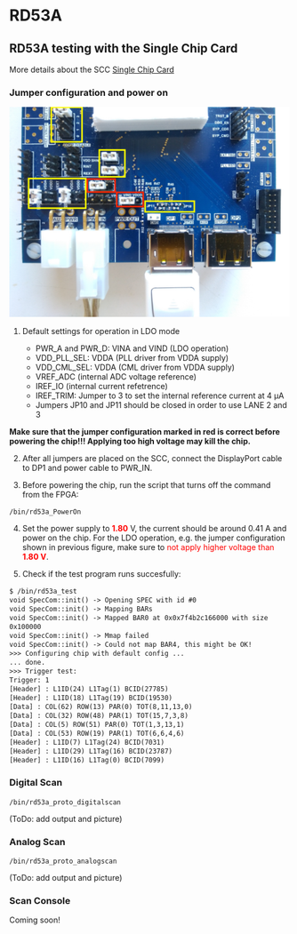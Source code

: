 # RD53A

## RD53A testing with the Single Chip Card
More details about the SCC [Single Chip Card](https://twiki.cern.ch/twiki/bin/viewauth/RD53/RD53ATesting#RD53A_Single_Chip_Card_SCC)

### Jumper configuration and power on

![Jumper configuration on the SCC ](images/IMG_20180305_162546.jpg)

1. Default settings for operation in LDO mode

    - PWR_A and PWR_D: VINA and VIND (LDO operation)
    - VDD_PLL_SEL: VDDA (PLL driver from VDDA supply)
    - VDD_CML_SEL: VDDA (CML driver from VDDA supply)
    - VREF_ADC (internal ADC voltage reference)
    - IREF_IO (internal current refetrence)
    - IREF_TRIM: Jumper to 3 to set the internal reference current at 4 μA
    - Jumpers JP10 and JP11 should be closed in order to use LANE 2 and 3

**Make sure that the jumper configuration marked in red is correct before powering the chip!!! Applying too high voltage may kill the chip.**

2. After all jumpers are placed on the SCC, connect the DisplayPort cable to DP1 and power cable to PWR_IN.

3. Before powering the chip, run the script that turns off the command from the FPGA:
```
/bin/rd53a_PowerOn
```

4. Set the power supply to <span style="color:red">**1.80**</span> V, the current should be around 0.41 A and power on the chip. For the LDO operation, e.g. the jumper configuration shown in previous figure, make sure to <span style="color:red"> not apply higher voltage than **1.80 V**</span>.

5. Check if the test program runs succesfully:
```
$ /bin/rd53a_test
void SpecCom::init() -> Opening SPEC with id #0
void SpecCom::init() -> Mapping BARs
void SpecCom::init() -> Mapped BAR0 at 0x0x7f4b2c166000 with size 0x100000
void SpecCom::init() -> Mmap failed
void SpecCom::init() -> Could not map BAR4, this might be OK!
>>> Configuring chip with default config ...
... done.
>>> Trigger test:
Trigger: 1
[Header] : L1ID(24) L1Tag(1) BCID(27785)
[Header] : L1ID(18) L1Tag(19) BCID(19530)
[Data] : COL(62) ROW(13) PAR(0) TOT(8,11,13,0)
[Data] : COL(32) ROW(48) PAR(1) TOT(15,7,3,8)
[Data] : COL(5) ROW(51) PAR(0) TOT(1,3,13,1)
[Data] : COL(53) ROW(19) PAR(1) TOT(6,6,4,6)
[Header] : L1ID(7) L1Tag(24) BCID(7031)
[Header] : L1ID(29) L1Tag(16) BCID(23787)
[Header] : L1ID(16) L1Tag(0) BCID(7099)
```

### Digital Scan
```
/bin/rd53a_proto_digitalscan
```
(ToDo: add output and picture)


### Analog Scan
```
/bin/rd53a_proto_analogscan
```
(ToDo: add output and picture)


### Scan Console
Coming soon!

